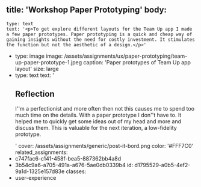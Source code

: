 title: 'Workshop Paper Prototyping'
body:
  -
    type: text
    text: '<p>To get explore different layouts for the Team Up app I made a few paper prototypes. Paper prototyping is a quick and cheap way of gaining insights without the need for costly investment. It stimulates the function but not the aesthetic of a design.</p>'
  -
    type: image
    image: /assets/assignments/ux/paper-prototyping/team-up-paper-prototype-1.jpeg
    caption: 'Paper prototypes of Team Up app layout'
    size: large
  -
    type: text
    text: '<h2>Reflection</h2><p>I''m a perfectionist and more often then not this causes me to spend too much time on the details. With a paper prototype I don''t have to. It helped me to quickly get some ideas out of my head and more and discuss them. This is valuable for the next iteration, a low-fidelity prototype.</p>'
cover: /assets/assignments/generic/post-it-bord.png
color: '#FFF7C0'
related_assignments:
  - c747fac6-c141-458f-bea5-887362bb4a8d
  - 3b54c9a6-a705-491a-a676-5ae0db0339b4
id: d1795529-a0b5-4ef2-9a1d-1325e157d83e
classes:
  - user-experience

